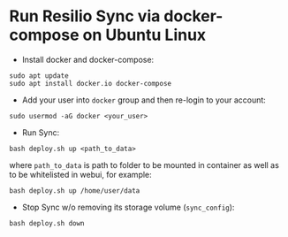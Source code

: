 # Run Resilio Sync via docker-compose on Ubuntu Linux

- Install docker and docker-compose:
```
sudo apt update
sudo apt install docker.io docker-compose
```

- Add your user into `docker` group and then re-login to your account:
```
sudo usermod -aG docker <your_user>
```

- Run Sync:

```
bash deploy.sh up <path_to_data>
```
where `path_to_data` is path to folder to be mounted in container as well as to be whitelisted in webui, for example:

```
bash deploy.sh up /home/user/data
```

- Stop Sync w/o removing its storage volume (`sync_config`):
```
bash deploy.sh down
```